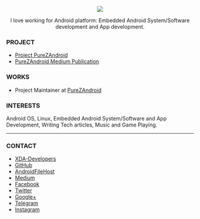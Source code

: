 <p align="center">
  <img src="https://s20.postimg.cc/g9j3jkr8t/if_Account_1891016.png" />
</p>

<p align="center">
  I love working for Android platform: Embedded Android System/Software development and App development.
</p>

### PROJECT
- [Project PureZAndroid](https://github.com/purezandroid)
- [PureZAndroid Medium Publication](https://medium.com/purezandroid)

### WORKS
- Project Maintainer at [PureZAndroid](https://github.com/purezandroid)

### INTERESTS
Android OS, Linux, Embedded Android System/Software and App Development, Writing Tech articles, Music and Game Playing.

----

### CONTACT
- [XDA-Developers](https://forum.xda-developers.com/member.php?u=7581611)
- [GitHub](https://github.com/zawzaww)
- [AndroidFileHost](https://androidfilehost.com/?w=profile&uid=529152257862700649)
- [Medium](https://medium.com/@zawzaww)
- [Facebook](https://www.facebook.com/zawzaw.me)
- [Twitter](https://twitter.com/zawzawwme)
- [Google+](https://plus.google.com/+ZawZawMM)
- [Telegram](https://t.me/zawzaww)
- [Instagram](https://www.instagram.com/zawzaw.me)
